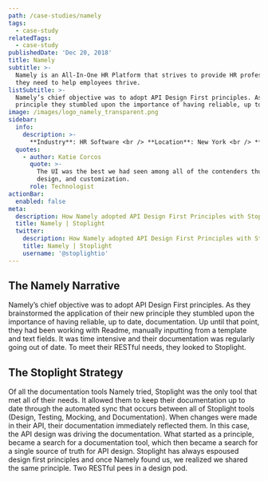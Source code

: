 ```yaml
---
path: /case-studies/namely
tags:
  - case-study
relatedTags:
  - case-study
publishedDate: 'Dec 20, 2018'
title: Namely
subtitle: >-
  Namely is an All-In-One HR Platform that strives to provide HR professionals with the technology, data, and support
  they need to help employees thrive.
listSubtitle: >-
  Namely’s chief objective was to adopt API Design First principles. As they brainstormed the application of their new
  principle they stumbled upon the importance of having reliable, up to date, documentation.
image: /images/logo_namely_transparent.png
sidebar:
  info:
    description: >-
      **Industry**: HR Software <br /> **Location**: New York <br /> **Employees**: 250-500
  quotes:
    - author: Katie Corcos
      quote: >-
        The UI was the best we had seen among all of the contenders thus far when it came to the user experience,
        design, and customization.
      role: Technologist
actionBar:
  enabled: false
meta:
  description: How Namely adopted API Design First Principles with Stoplight
  title: Namely | Stoplight
  twitter:
    description: How Namely adopted API Design First Principles with Stoplight
    title: Namely | Stoplight
    username: '@stoplightio'
---
```


## The Namely Narrative

Namely’s chief objective was to adopt API Design First principles. As they brainstormed the application of their new
principle they stumbled upon the importance of having reliable, up to date, documentation. Up until that point, they had
been working with Readme, manually inputting from a template and text fields. It was time intensive and their
documentation was regularly going out of date. To meet their RESTful needs, they looked to Stoplight.

## The Stoplight Strategy

Of all the documentation tools Namely tried, Stoplight was the only tool that met all of their needs. It allowed them to
keep their documentation up to date through the automated sync that occurs between all of Stoplight tools (Design,
Testing, Mocking, and Documentation). When changes were made in their API, their documentation immediately reflected
them. In this case, the API design was driving the documentation. What started as a principle, became a search for a
documentation tool, which then became a search for a single source of truth for API design. Stoplight has always
espoused design first principles and once Namely found us, we realized we shared the same principle. Two RESTful pees in
a design pod.
